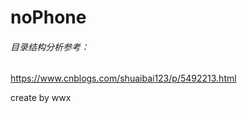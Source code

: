 # **noPhone**

###### 目录结构分析参考：

https://www.cnblogs.com/shuaibai123/p/5492213.html



create by wwx